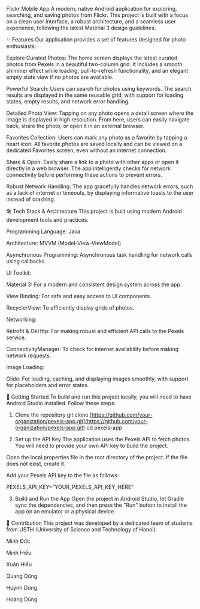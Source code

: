 Flickr Mobile App
A modern, native Android application for exploring, searching, and saving photos from Flickr. This project is built with a focus on a clean user interface, a robust architecture, and a seamless user experience, following the latest Material 3 design guidelines.

✨ Features
Our application provides a set of features designed for photo enthusiasts:

Explore Curated Photos: The home screen displays the latest curated photos from Pexels in a beautiful two-column grid. It includes a smooth shimmer effect while loading, pull-to-refresh functionality, and an elegant empty state view if no photos are available.

Powerful Search: Users can search for photos using keywords. The search results are displayed in the same reusable grid, with support for loading states, empty results, and network error handling.

Detailed Photo View: Tapping on any photo opens a detail screen where the image is displayed in high resolution. From here, users can easily navigate back, share the photo, or open it in an external browser.

Favorites Collection: Users can mark any photo as a favorite by tapping a heart icon. All favorite photos are saved locally and can be viewed on a dedicated Favorites screen, even without an internet connection.

Share & Open: Easily share a link to a photo with other apps or open it directly in a web browser. The app intelligently checks for network connectivity before performing these actions to prevent errors.

Robust Network Handling: The app gracefully handles network errors, such as a lack of internet or timeouts, by displaying informative toasts to the user instead of crashing.

🛠️ Tech Stack & Architecture
This project is built using modern Android development tools and practices.

Programming Language: Java

Architecture: MVVM (Model-View-ViewModel)

Asynchronous Programming: Asynchronous task handling for network calls using callbacks.

UI Toolkit:

Material 3: For a modern and consistent design system across the app.

View Binding: For safe and easy access to UI components.

RecyclerView: To efficiently display grids of photos.

Networking:

Retrofit & OkHttp: For making robust and efficient API calls to the Pexels service.

ConnectivityManager: To check for internet availability before making network requests.

Image Loading:

Glide: For loading, caching, and displaying images smoothly, with support for placeholders and error states.

🚀 Getting Started
To build and run this project locally, you will need to have Android Studio installed. Follow these steps:

1. Clone the repository
git clone [https://github.com/your-organization/pexels-app.git](https://github.com/your-organization/pexels-app.git)
cd pexels-app

2. Set up the API Key
The application uses the Pexels API to fetch photos. You will need to provide your own API key to build the project.

Open the local.properties file in the root directory of the project. If the file does not exist, create it.

Add your Pexels API key to the file as follows:

PEXELS_API_KEY="YOUR_PEXELS_API_KEY_HERE"

3. Build and Run the App
Open the project in Android Studio, let Gradle sync the dependencies, and then press the "Run" button to install the app on an emulator or a physical device.

🤝 Contribution
This project was developed by a dedicated team of students from USTH (University of Science and Technology of Hanoi):

Minh Đức

Minh Hiếu

Xuân Hiếu

Quang Dũng

Huỳnh Dũng

Hoàng Dũng
